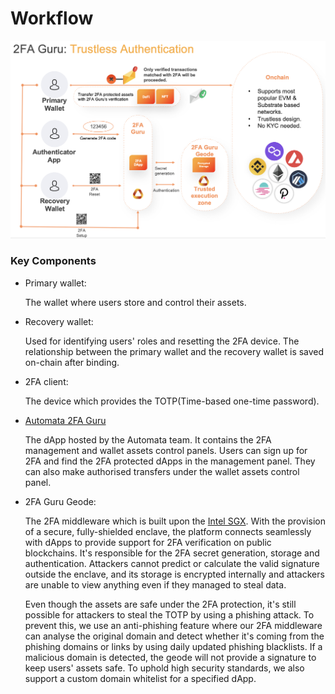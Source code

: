 # Workflow

![](../../assets/2fa/workflow.png)

### Key Components
* Primary wallet:

  The wallet where users store and control their assets.

* Recovery wallet:

  Used for identifying users' roles and resetting the 2FA device. The relationship between the primary wallet and the recovery wallet is saved on-chain after binding.

* 2FA client:

  The device which provides the TOTP(Time-based one-time password).

* [Automata 2FA Guru](https://app.2fa.guru)

  The dApp hosted by the Automata team. It contains the 2FA management and wallet assets control panels. Users can sign up for 2FA and find the 2FA protected dApps in the management panel. They can also make authorised transfers under the wallet assets control panel.

* 2FA Guru Geode: 

  The 2FA middleware which is built upon the [Intel SGX](https://medium.com/atanetwork/introduction-to-sgx-the-eli5-3abf25e50057). With the provision of a secure, fully-shielded enclave, the platform connects seamlessly with dApps to provide support for 2FA verification on public blockchains. It's responsible for the 2FA secret generation, storage and authentication. Attackers cannot predict or calculate the valid signature outside the enclave, and its storage is encrypted internally and attackers are unable to view anything even if they managed to steal data.

  Even though the assets are safe under the 2FA protection, it's still possible for attackers to steal the TOTP by using a phishing attack. To prevent this, we use an anti-phishing feature where our 2FA middleware can analyse the original domain and detect whether it's coming from the phishing domains or links by using daily updated phishing blacklists. If a malicious domain is detected, the geode will not provide a signature to keep users' assets safe. To uphold high security standards, we also support a custom domain whitelist for a specified dApp.